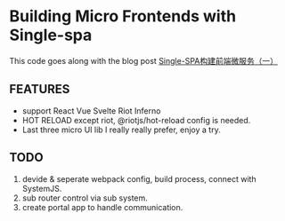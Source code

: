 # Building Micro Frontends with Single-spa

This code goes along with the blog post [Single-SPA构建前端微服务（一）](https://laughingjacky.netlify.com/2020/03/28/single-spa%E6%9E%84%E5%BB%BA%E5%89%8D%E7%AB%AF%E5%BE%AE%E6%9C%8D%E5%8A%A1%EF%BC%88%E4%B8%80%EF%BC%89/)

## FEATURES

- support React Vue Svelte Riot Inferno
- HOT RELOAD except riot, @riotjs/hot-reload config is needed.
- Last three micro UI lib I really really prefer, enjoy a try.


## TODO

1. devide & seperate webpack config, build process, connect with SystemJS.
2. sub router control via sub system.
3. create portal app to handle communication.
